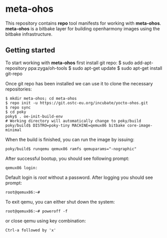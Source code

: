 meta-ohos
==========

This repository contains **repo** tool manifests for working with **meta-ohos**. 
**meta-ohos** is a bitbake layer for building openharmony images using the bitbake infrastructure.

## Getting started

To start working with **meta-ohos** first install git repo:
    $ sudo add-apt-repository ppa:zyga/oh-tools
    $ sudo apt-get update
    $ sudo apt-get install git-repo

Once git repo has been installed we can use it to clone the necessary repositories:

    $ mkdir meta-ohos; cd meta-ohos
    $ repo init -u https://git.ostc-eu.org/incubate/yocto-ohos.git
    $ repo sync
    $ cd poky
    poky$ . oe-init-build-env
    # Working directory will automatically change to poky/build
    poky/build$ DISTRO=poky-tiny MACHINE=qemux86 bitbake core-image-minimal

When the build is finished, you can run the image by issuing:

    poky/build$ runqemu qemux86 ramfs qemuparams="-nographic"

After successful bootup, you should see following prompt:

    qemux86 login:

Default login is _root_ without a password. After logging you should see prompt:

    root@qemux86:~#

To exit qemu, you can either shut down the system:

    root@qemux86:~# poweroff -f

or close qemu using key combination:

    Ctrl-a followed by 'x'

